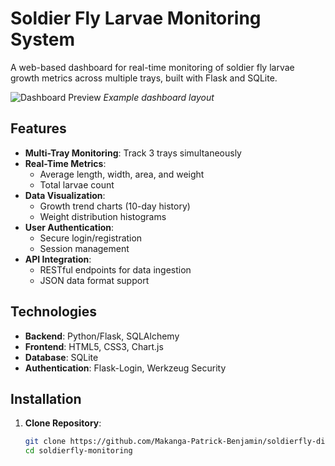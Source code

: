 # Soldier Fly Larvae Monitoring System

A web-based dashboard for real-time monitoring of soldier fly larvae growth metrics across multiple trays, built with Flask and SQLite.

![Dashboard Preview](https://via.placeholder.com/800x400.png?text=Dashboard+Preview) *Example dashboard layout*

## Features

- **Multi-Tray Monitoring**: Track 3 trays simultaneously
- **Real-Time Metrics**:
  - Average length, width, area, and weight
  - Total larvae count
- **Data Visualization**:
  - Growth trend charts (10-day history)
  - Weight distribution histograms
- **User Authentication**:
  - Secure login/registration
  - Session management
- **API Integration**:
  - RESTful endpoints for data ingestion
  - JSON data format support

## Technologies

- **Backend**: Python/Flask, SQLAlchemy
- **Frontend**: HTML5, CSS3, Chart.js
- **Database**: SQLite
- **Authentication**: Flask-Login, Werkzeug Security

## Installation

1. **Clone Repository**:
   ```bash
   git clone https://github.com/Makanga-Patrick-Benjamin/soldierfly-display.git
   cd soldierfly-monitoring

   